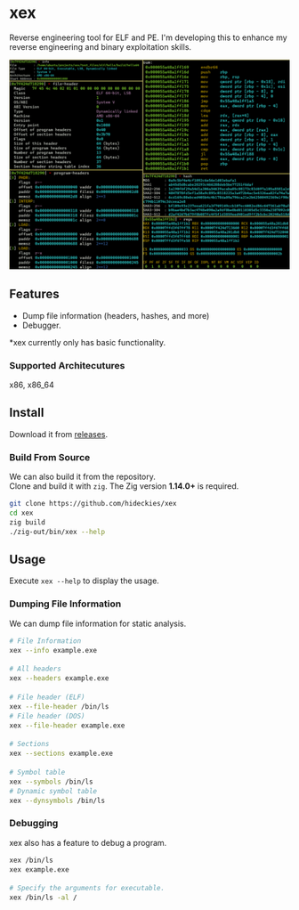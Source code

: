 # xex

Reverse engineering tool for ELF and PE. I'm developing this to enhance my reverse engineering and binary exploitation skills.

<img src="assets/screenshots.png" alt="screenshots" width=512 />

## Features

- Dump file information (headers, hashes, and more)
- Debugger.

*xex currently only has basic functionality.

### Supported Architecutures

x86, x86_64

## Install

Download it from [releases](https://github.com/hideckies/xex/releases).

### Build From Source

We can also build it from the repository.  
Clone and build it with `zig`. The Zig version **1.14.0+** is required.

```sh
git clone https://github.com/hideckies/xex
cd xex
zig build
./zig-out/bin/xex --help
```

## Usage

Execute `xex --help` to display the usage. 

### Dumping File Information

We can dump file information for static analysis.

```sh
# File Information
xex --info example.exe

# All headers
xex --headers example.exe

# File header (ELF)
xex --file-header /bin/ls
# File header (DOS)
xex --file-header example.exe

# Sections
xex --sections example.exe

# Symbol table
xex --symbols /bin/ls
# Dynamic symbol table
xex --dynsymbols /bin/ls
```

### Debugging

xex also has a feature to debug a program.

```sh
xex /bin/ls
xex example.exe

# Specify the arguments for executable.
xex /bin/ls -al /
```

